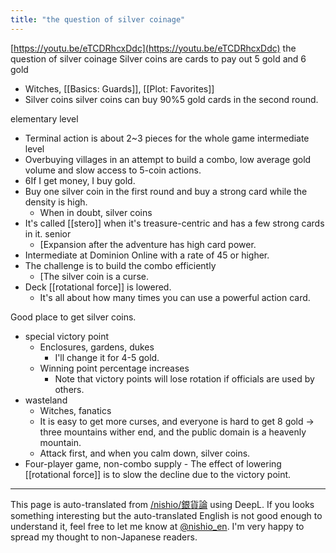 ```yaml
---
title: "the question of silver coinage"
---
```


[https://youtu.be/eTCDRhcxDdc](https://youtu.be/eTCDRhcxDdc)
the question of silver coinage
Silver coins are cards to pay out 5 gold and 6 gold
- Witches, [[Basics: Guards]], [[Plot: Favorites]]
- Silver coins silver coins can buy 90%5 gold cards in the second round.

elementary level
- Terminal action is about 2~3 pieces for the whole game
intermediate level
- Overbuying villages in an attempt to build a combo, low average gold volume and slow access to 5-coin actions.
- 6If I get money, I buy gold.
- Buy one silver coin in the first round and buy a strong card while the density is high.
    - When in doubt, silver coins
- It's called [[stero]] when it's treasure-centric and has a few strong cards in it.
senior
    - [Expansion after the adventure has high card power.
- Intermediate at Dominion Online with a rate of 45 or higher.
- The challenge is to build the combo efficiently
    - [The silver coin is a curse.
- Deck [[rotational force]] is lowered.
    - It's all about how many times you can use a powerful action card.

Good place to get silver coins.
- special victory point
    - Enclosures, gardens, dukes
        - I'll change it for 4-5 gold.
    - Winning point percentage increases
        - Note that victory points will lose rotation if officials are used by others.
- wasteland
    - Witches, fanatics
    - It is easy to get more curses, and everyone is hard to get 8 gold -> three mountains wither end, and the public domain is a heavenly mountain.
    - Attack first, and when you calm down, silver coins.
- Four-player game, non-combo supply
        - The effect of lowering [[rotational force]] is to slow the decline due to the victory point.

---
This page is auto-translated from [/nishio/銀貨論](https://scrapbox.io/nishio/銀貨論) using DeepL. If you looks something interesting but the auto-translated English is not good enough to understand it, feel free to let me know at [@nishio_en](https://twitter.com/nishio_en). I'm very happy to spread my thought to non-Japanese readers.